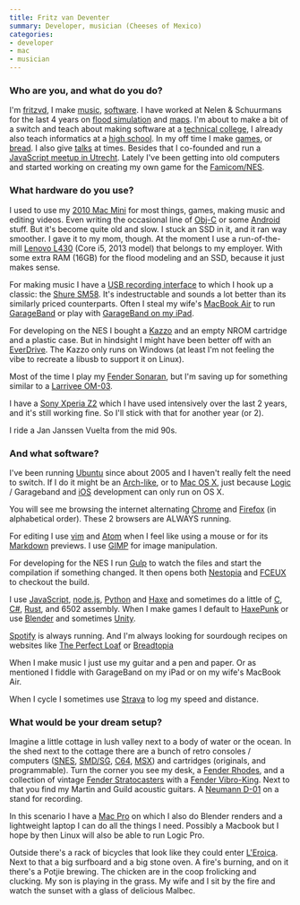 ```yaml
---
title: Fritz van Deventer
summary: Developer, musician (Cheeses of Mexico)
categories:
- developer
- mac
- musician
---
```


### Who are you, and what do you do?

I'm [fritzvd](http://fritzvd.com/ "Fritz's website"), I make [music](http://cheesesofmexico.com/ "Fritz's band."), [software](https://github.com/fritzvd "Fritz's GitHub account."). I have worked at Nelen & Schuurmans for the last 4 years on [flood simulation](http://3di.nu/ "Flood simulation and water management.") and [maps](https://demo.lizard.net/ "Fritz's maps for the Lizard demo."). I'm about to make a bit of a switch and teach about making software at a [technical college](https://han.nl/ "A university in The Netherlands."), I already also teach informatics at a [high school](http://marnixcollege.nl/ "A high school in The Netherlands."). In my off time I make [games](https://github.com/fritzvd/mexicombat "The code for Fritz's fighting game on GitHub."), or [bread](https://twitter.com/fritzvd/status/771378368667381761 "Fritz's tweet about bread."). I also give [talks](https://www.youtube.com/watch?v=WRSRVdLQ_-k "A YouTube video of Fritz's talk about NES development.") at times. Besides that I co-founded and run a [JavaScript meetup in Utrecht](http://www.meetup.com/Utrecht-JavaScript-Meetup/ "A JavaScript meetup in The Netherlands."). Lately I've been getting into old computers and started working on creating my own game for the [Famicom/NES][nes].

### What hardware do you use?

I used to use my [2010 Mac Mini][mac-mini] for most things, games, making music and editing videos. Even writing the occasional line of [Obj-C][objective-c] or some [Android][] stuff. But it's become quite old and slow. I stuck an SSD in it, and it ran way smoother. I gave it to my mom, though. At the moment I use a run-of-the-mill [Lenovo L430][thinkpad-l430] (Core i5, 2013 model) that belongs to my employer. With some extra RAM (16GB) for the flood modeling and an SSD, because it just makes sense.

For making music I have a [USB recording interface][ua-25] to which I hook up a classic: the [Shure SM58][sm58]. It's indestructable and sounds a lot better than its similarly priced counterparts. Often I steal my wife's [MacBook Air][macbook-air] to run [GarageBand][] or play with [GarageBand on my iPad][garageband-ios].

For developing on the NES I bought a [Kazzo][] and an empty NROM cartridge and a plastic case. But in hindsight I might have been better off with an [EverDrive][everdrive-n8]. The Kazzo only runs on Windows (at least I'm not feeling the vibe to recreate a libusb to support it on Linux).

Most of the time I play my [Fender Sonaran][sonoran-sce], but I'm saving up for something similar to a [Larrivee OM-03][om-03].

I have a [Sony Xperia Z2][xperia-z2] which I have used intensively over the last 2 years, and it's still working fine. So I'll stick with that for another year (or 2).

I ride a Jan Janssen Vuelta from the mid 90s.

### And what software?

I've been running [Ubuntu][] since about 2005 and I haven't really felt the need to switch. If I do it might be an [Arch-like][arch-linux], or to [Mac OS X][macos], just because [Logic][logic-pro] / Garageband and [iOS][] development can only run on OS X.

You will see me browsing the internet alternating [Chrome][] and [Firefox][] (in alphabetical order). These 2 browsers are ALWAYS running.

For editing I use [vim][] and [Atom][] when I feel like using a mouse or for its [Markdown][] previews. I use [GIMP][] for image manipulation.

For developing for the NES I run [Gulp][] to watch the files and start the compilation if something changed. It then opens both [Nestopia][] and [FCEUX][] to checkout the build.

I use [JavaScript][], [node.js][], [Python][] and [Haxe][] and sometimes do a little of [C][], [C#][c-sharp], [Rust][], and 6502 assembly. When I make games I default to [HaxePunk][] or use [Blender][] and sometimes [Unity][].

[Spotify][] is always running. And I'm always looking for sourdough recipes on websites like [The Perfect Loaf](http://theperfectloaf.com/ "A bread website.") or [Breadtopia](http://breadtopia.com/ "A bread website.")

When I make music I just use my guitar and a pen and paper. Or as mentioned I fiddle with GarageBand on my iPad or on my wife's MacBook Air.

When I cycle I sometimes use [Strava][] to log my speed and distance.

### What would be your dream setup?

Imagine a little cottage in lush valley next to a body of water or the ocean. In the shed next to the cottage there are a bunch of retro consoles / computers ([SNES][], [SMD/SG][genesis], [C64][commodore-64], [MSX][]) and cartridges (originals, and programmable). Turn the corner you see my desk, a [Fender Rhodes][rhodes], and a collection of vintage [Fender Stratocasters][stratocaster] with a [Fender Vibro-King][vibro-king]. Next to that you find my Martin and Guild acoustic guitars. A [Neumann D-01][d-01] on a stand for recording.

In this scenario I have a [Mac Pro][mac-pro] on which I also do Blender renders and a lightweight laptop I can do all the things I need. Possibly a Macbook but I hope by then Linux will also be able to run Logic Pro.

Outside there's a rack of bicycles that look like they could enter [L'Eroica](http://eroica.cc/ "A bicycle race in Italy."). Next to that a big surfboard and a big stone oven. A fire's burning, and on it there's a Potjie brewing. The chicken are in the coop frolicking and clucking. My son is playing in the grass. My wife and I sit by the fire and watch the sunset with a glass of delicious Malbec.

[commodore-64]: https://en.wikipedia.org/wiki/Commodore_64 "An 8-bit computer."
[d-01]: https://www.neumann.com/?lang=en&id=current_microphones&cid=d01_description "A capsule microphone."
[everdrive-n8]: https://krikzz.com/store/home/31-everdrive-n8-nes.html "A NES cartridge with storage built in."
[genesis]: https://en.wikipedia.org/wiki/Sega_genesis "A 16-bit video game console."
[kazzo]: http://www.infiniteneslives.com/kazzo.php "A NES cartridge dumper and flasher."
[mac-mini]: https://www.apple.com/mac-mini/ "A small desktop computer."
[mac-pro]: https://www.apple.com/mac-pro/ "The Intel-based Mac tower computer."
[macbook-air]: https://www.apple.com/macbook-air/ "A very thin laptop."
[nes]: https://en.wikipedia.org/wiki/Nintendo_Entertainment_System "A video game console."
[om-03]: https://www.larrivee.com/products/om-03-recording-series "An acoustic guitar."
[rhodes]: https://en.wikipedia.org/wiki/Rhodes_piano "An electric piano"
[sm58]: http://www.shure.com/americas/products/microphones/sm/sm58-vocal-microphone "A vocal microphone."
[snes]: https://en.wikipedia.org/wiki/Super_Nintendo_Entertainment_System "A 16-bit video game console."
[sonoran-sce]: http://intl.fender.com/en-AU/series/california/sonoran-sce-cutaway-electric-lake-placid-blue-with-matching-headstock/ "An acoustic guitar."
[stratocaster]: https://en.wikipedia.org/wiki/Fender_Stratocaster "An electric guitar."
[thinkpad-l430]: http://shop.lenovo.com/us/en/laptops/thinkpad/l-series/l430/ "A laptop."
[ua-25]: https://www.roland.com/products/en/UA-25/ "A USB audio capture device."
[vibro-king]: https://www.premierguitar.com/articles/Fender_Vibro_King_20th_Anniversary_Amp_Review "A guitar amp."
[xperia-z2]: http://www.sonymobile.com/global-en/products/phones/xperia-z2/ "A 5.2 inch Android phone."
[android]: https://developers.google.com/android/?csw=1 "A mobile phone platform."
[arch-linux]: https://www.archlinux.org/ "A Linux distro."
[atom]: https://atom.io/ "A text editor based on web technology."
[blender]: https://www.blender.org/ "A free, open-source 3D renderer."
[c-sharp]: https://en.wikipedia.org/wiki/C_Sharp_(programming_language) "A compiled programming language."
[c]: https://en.wikipedia.org/wiki/C_(programming_language) "A compiled programming language."
[chrome]: https://www.google.com/intl/en/chrome/browser/ "A WebKit-based browser, where each tab runs in its own thread."
[fceux]: http://www.fceux.com/web/home.html "A NES emulator."
[firefox]: https://www.mozilla.org/en-US/firefox/new/ "A cross-platform open-source web browser."
[garageband-ios]: https://itunes.apple.com/us/app/garageband/id408709785 "A music creation app."
[garageband]: https://www.apple.com/mac/garageband/ "An audio recording and editing tool for the Mac."
[gimp]: https://www.gimp.org/ "An open-source image editor."
[gulp]: https://gulpjs.com/ "A build system."
[haxe]: https://haxe.org/ "A cross-platform toolkit and language."
[haxepunk]: http://haxepunk.com/ "A cross-platform game development framework."
[ios]: https://www.apple.com/ios/ios-10/ "A mobile operating system."
[javascript]: https://en.wikipedia.org/wiki/JavaScript "An interpreted scripting language."
[logic-pro]: https://www.apple.com/logic-pro/ "A professional audio application for the Mac."
[macos]: https://en.wikipedia.org/wiki/MacOS "An operating system for Mac hardware."
[markdown]: https://daringfireball.net/projects/markdown/ "An email-like format for marking up text."
[msx]: https://en.wikipedia.org/wiki/MSX "An 8-bit home computer."
[nestopia]: http://nestopia.sourceforge.net/ "A NES emulator."
[node.js]: https://nodejs.org/en/ "A Javascript application platform."
[objective-c]: https://en.wikipedia.org/wiki/Objective-C "An object-oriented compiled language."
[python]: https://www.python.org/ "An interpreted scripting language."
[rust]: https://www.rust-lang.org/en-US/ "A programming language."
[spotify]: https://www.spotify.com/us/ "A music streaming service."
[strava]: https://www.strava.com/ "A running/cycling tracking and performance service."
[ubuntu]: https://www.ubuntu.com/ "A Unix distribution."
[unity]: https://unity3d.com/unity/ "A cross-platform game development tool."
[vim]: https://www.vim.org/ "A command-line text editor."
